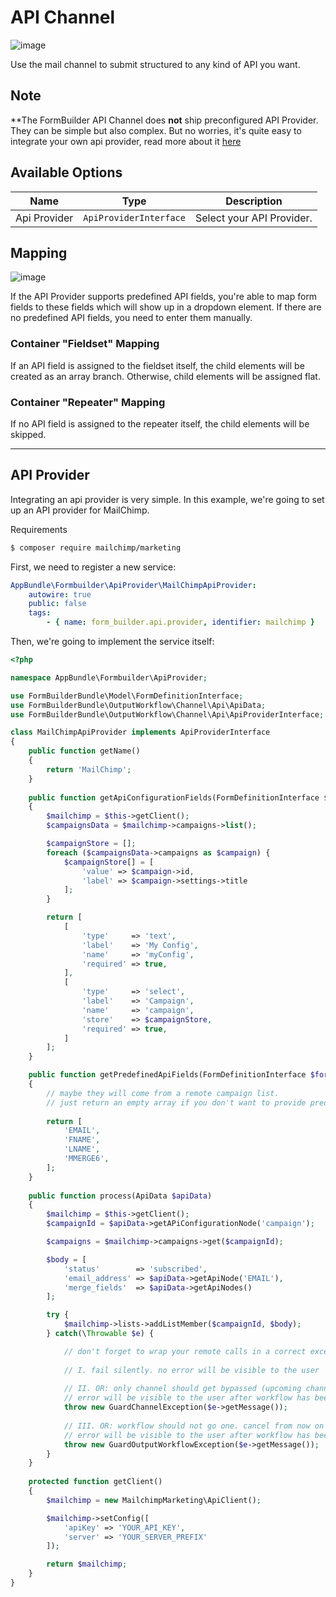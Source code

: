 # API Channel

![image](https://user-images.githubusercontent.com/700119/145599712-37b8468e-975e-4f3e-9fd5-a82dd76e3c53.png)

Use the mail channel to submit structured to any kind of API you want.

## Note

**The FormBuilder API Channel does **not** ship preconfigured API Provider. They can be simple but also complex. But no worries,
it's quite easy to integrate your own api provider, read more about it [here](./09_ApiChannel.md#api-provider)

## Available Options

| Name | Type        | Description |
|------|-------------|-------------|
| Api Provider| `ApiProviderInterface` | Select your API Provider. |

## Mapping

![image](https://user-images.githubusercontent.com/700119/145618709-686d5022-1ed9-4722-9600-0d41eccf55a3.png)

If the API Provider supports predefined API fields, you're able to map form fields to these fields which will show up in a
dropdown element. If there are no predefined API fields, you need to enter them manually.

### Container "Fieldset" Mapping

If an API field is assigned to the fieldset itself, the child elements will be created as an array branch. Otherwise, child
elements will be assigned flat.

### Container "Repeater" Mapping

If no API field is assigned to the repeater itself, the child elements will be skipped.

***

## API Provider

Integrating an api provider is very simple. In this example, we're going to set up an API provider for MailChimp.

Requirements

```bash
$ composer require mailchimp/marketing
```

First, we need to register a new service:

```yml
AppBundle\Formbuilder\ApiProvider\MailChimpApiProvider:
    autowire: true
    public: false
    tags:
        - { name: form_builder.api.provider, identifier: mailchimp }
```

Then, we're going to implement the service itself:

```php
<?php

namespace AppBundle\Formbuilder\ApiProvider;

use FormBuilderBundle\Model\FormDefinitionInterface;
use FormBuilderBundle\OutputWorkflow\Channel\Api\ApiData;
use FormBuilderBundle\OutputWorkflow\Channel\Api\ApiProviderInterface;

class MailChimpApiProvider implements ApiProviderInterface
{
    public function getName()
    {
        return 'MailChimp';
    }
    
    public function getApiConfigurationFields(FormDefinitionInterface $formDefinition)
    {
        $mailchimp = $this->getClient();
        $campaignsData = $mailchimp->campaigns->list();

        $campaignStore = [];
        foreach ($campaignsData->campaigns as $campaign) {
            $campaignStore[] = [
                'value' => $campaign->id,
                'label' => $campaign->settings->title
            ];
        }

        return [
            [
                'type'     => 'text',
                'label'    => 'My Config',
                'name'     => 'myConfig',
                'required' => true,
            ],
            [
                'type'     => 'select',
                'label'    => 'Campaign',
                'name'     => 'campaign',
                'store'    => $campaignStore,
                'required' => true,
            ]
        ];
    }

    public function getPredefinedApiFields(FormDefinitionInterface $formDefinition)
    {
        // maybe they will come from a remote campaign list.
        // just return an empty array if you don't want to provide predefined api fields.
        
        return [
            'EMAIL',
            'FNAME',
            'LNAME',
            'MMERGE6',
        ];
    }
    
    public function process(ApiData $apiData)
    {
        $mailchimp = $this->getClient();
        $campaignId = $apiData->getAPiConfigurationNode('campaign');

        $campaigns = $mailchimp->campaigns->get($campaignId);

        $body = [
            'status'        => 'subscribed',
            'email_address' => $apiData->getApiNode('EMAIL'),
            'merge_fields'  => $apiData->getApiNodes()
        ];

        try {
            $mailchimp->lists->addListMember($campaignId, $body);
        } catch(\Throwable $e) {

            // don't forget to wrap your remote calls in a correct exception:
            
            // I. fail silently. no error will be visible to the user
           
            // II. OR: only channel should get bypassed (upcoming channels will be processed)
            // error will be visible to the user after workflow has been completely dispatched
            throw new GuardChannelException($e->getMessage());
                
            // III. OR: workflow should not go one. cancel from now on
            // error will be visible to the user after workflow has been completely dispatched
            throw new GuardOutputWorkflowException($e->getMessage());
        }
    }
    
    protected function getClient() 
    {
        $mailchimp = new MailchimpMarketing\ApiClient();

        $mailchimp->setConfig([
            'apiKey' => 'YOUR_API_KEY',
            'server' => 'YOUR_SERVER_PREFIX'
        ]);

        return $mailchimp;
    }
}
```
